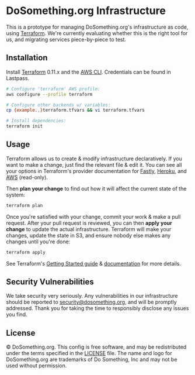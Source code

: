 # DoSomething.org Infrastructure

This is a prototype for managing DoSomething.org's infrastructure as code, using [Terraform](https://www.terraform.io). We're currently evaluating whether this is the right tool for us, and migrating services piece-by-piece to test.

## Installation

Install [Terraform](https://www.terraform.io) 0.11.x and the [AWS CLI](https://aws.amazon.com/cli/). Credentials can be found in Lastpass.

```sh
# Configure 'terraform' AWS profile:
aws configure --profile terraform

# Configure other backends w/ variables:
cp {example.,}terraform.tfvars && vi terraform.tfvars

# Install dependencies:
terraform init
```

## Usage

Terraform allows us to create & modify infrastructure declaratively. If you want to make a change, just find the relevant file & edit it. You can see all your options in Terraform's provider documentation for [Fastly](https://www.terraform.io/docs/providers/fastly/), [Heroku](https://www.terraform.io/docs/providers/heroku/), and [AWS](https://www.terraform.io/docs/providers/aws/) (read-only).

Then **plan your change** to find out how it will affect the current state of the system:

```sh
terraform plan
```

Once you're satisfied with your change, commit your work & make a pull request. After your pull request is reviewed, you can then **apply your change** to update the actual infrastructure. Terraform will make your changes, update the state in S3, and ensure nobody else makes any changes until you're done:

```sh
terraform apply
```

See Terraform's [Getting Started guide](https://www.terraform.io/intro/getting-started/install.html) & [documentation](https://www.terraform.io/docs/index.html) for more details.

## Security Vulnerabilities

We take security very seriously. Any vulnerabilities in our infrastructure should be reported to [security@dosomething.org](mailto:security@dosomething.org),
and will be promptly addressed. Thank you for taking the time to responsibly disclose any issues you find.

## License

&copy; DoSomething.org. This config is free software, and may be redistributed under the terms specified
in the [LICENSE](https://github.com/DoSomething/infrastructure/blob/master/LICENSE) file. The name and logo for
DoSomething.org are trademarks of Do Something, Inc and may not be used without permission.

